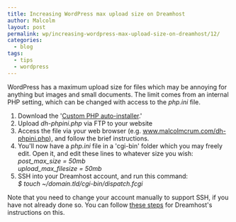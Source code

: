 ```yaml
---
title: Increasing WordPress max upload size on Dreamhost
author: Malcolm
layout: post
permalink: wp/increasing-wordpress-max-upload-size-on-dreamhost/12/
categories:
  - blog
tags:
  - tips
  - wordpress
---
```

WordPress has a maximum upload size for files which may be annoying for anything but images and small documents. The limit comes from an internal PHP setting, which can be changed with access to the *php.ini* file.

  1. Download the '[Custom PHP auto-installer][1].'
  2. Upload *dh-phpini.php* via FTP to your website
  3. Access the file via your web browser (e.g. www.malcolmcrum.com/dh-phpini.php), and follow the brief instructions.
  4. You'll now have a *php.ini* file in a 'cgi-bin' folder which you may freely edit. Open it, and edit these lines to whatever size you wish:  
    *post\_max\_size = 50mb*  
    *upload\_max\_filesize = 50mb*
  5. SSH into your Dreamhost account, and run this command:  
    *$ touch ~/domain.tld/cgi-bin/dispatch.fcgi*

Note that you need to change your account manually to support SSH, if you have not already done so. You can follow [these steps][2] for Dreamhost's instructions on this.

 [1]: http://sxi.sabrextreme.com/phpini
 [2]: http://wiki.dreamhost.com/Enabling_Shell_Access